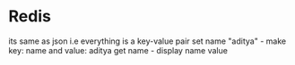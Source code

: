 <h1>Redis</h1>

<p>its same as json i.e everything is a key-value pair
set name "aditya" - make key: name and value: aditya
get name - display name value</p>
